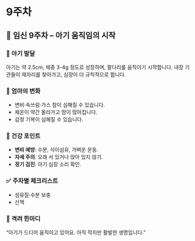 # 9주차

## 🌸 임신 9주차 – 아기 움직임의 시작

### 🍼 아기 발달

아기는 약 2.5cm, 체중 3-4g 정도로 성장하며, 팔다리를 움직이기 시작합니다. 내장 기관들이 제자리를 찾아가고, 심장이 더 규칙적으로 뜁니다.

### 💛 엄마의 변화

- 변비·속쓰림·가스 참이 심해질 수 있습니다.
- 체온이 약간 올라가고 땀이 많아집니다.
- 감정 기복이 심해질 수 있습니다.

### 🍎 건강 포인트

- **변비 예방**: 수분, 식이섬유, 가벼운 운동.
- **자세 주의**: 오래 서 있거나 앉아 있지 않기.
- **정기 검진**: 아기 심장 소리 확인.

### ✅ 주차별 체크리스트

- 섬유질·수분 보충
- 산책

### 🌿 격려 한마디

“아기가 드디어 움직이고 있어요. 아직 작지만 활발한 생명입니다.”